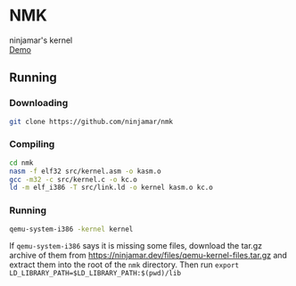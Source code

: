 # NMK
ninjamar's kernel <br>
[Demo](https://replit.com/@ninjamar/nwk)
## Running

### Downloading
```bash
git clone https://github.com/ninjamar/nmk
```
### Compiling

```bash
cd nmk
nasm -f elf32 src/kernel.asm -o kasm.o
gcc -m32 -c src/kernel.c -o kc.o
ld -m elf_i386 -T src/link.ld -o kernel kasm.o kc.o
```
### Running

```bash
qemu-system-i386 -kernel kernel
```
If `qemu-system-i386` says it is missing some files, download the tar.gz archive of them from https://ninjamar.dev/files/qemu-kernel-files.tar.gz and extract them into the root of the `nmk` directory. Then run `export LD_LIBRARY_PATH=$LD_LIBRARY_PATH:$(pwd)/lib
`
